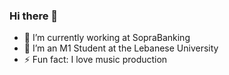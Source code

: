 ### Hi there 👋

- 🔭 I’m currently working at SopraBanking
- 🌱 I’m an M1 Student at the Lebanese University
- ⚡ Fun fact: I love music production


